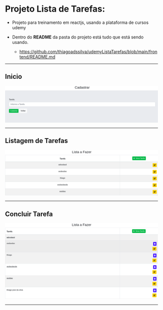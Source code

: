 # Projeto Lista de Tarefas:

* Projeto para treinamento em reactjs, usando a plataforma de cursos udemy

* Dentro do <b>README</b> da pasta do projeto está tudo que está sendo usando.
   * https://github.com/thiagoadssilva/udemyListaTarefas/blob/main/frontend/README.md

<hr/>

## <b>Inicio</b> 

![Tela Principal](images/inicio.png)

<hr>

## <b>Listagem de Tarefas</b> 

![Tela Principal](images/editar.png)
<hr>

## <b>Concluir Tarefa</b> 

![Tela Principal](images/concluirTarefa.png)
<hr>